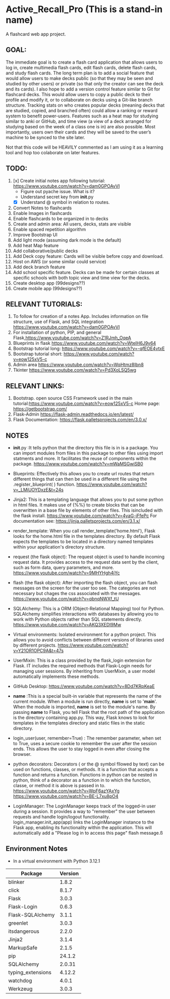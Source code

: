# Active_Recall_Pro (This is a stand-in name)
 A flashcard web app project.
## GOAL:
The immediate goal is to create a flash card application that allows users to log in, create multimedia flash cards, edit flash cards, delete flash cards, and study flash cards. The long term plan is to add a social feature that would allow users to make decks public (so that they may be seen and studied by other users) or private (so that only the creator can see the deck and its cards). I also hope to add a version control feature similar to Git for flashcard decks. This would allow users to copy a public deck to their profile and modify it, or to collaborate on decks using a Git-like branch structure. Tracking stats on who creates popular decks (meaning decks that are studied, copied, and branched often) could allow a ranking or reward system to benefit power-users. Features such as a heat map for studying similar to anki or GitHub, and time view (a view of a deck arranged for studying based on the week of a class one is in) are also possible. Most importantly, users own their cards and they will be saved to the user’s machine to be synced to the site later.

Not that this code will be HEAVILY commented as I am using it as a learning tool and hop too colaborate on later features.

## TODO:
1. [x] Create initial notes app following tutorial: https://www.youtube.com/watch?v=dam0GPOAvVI
    - Figure out pyache issue. What is it?
    - Understand secret key from __init__.py
    - [x] Understand @ symbol in relation to routes.
2. Convert Notes to flashcards
3. Enable Images in flashcards
4. Enable flashcards to be organized in to decks
5. Create and admin area: All users, decks, stats are visible
6. Enable spaced repetition algorithm
7. Improve Bootstrap UI
8. Add light mode (assuming dark mode is the default)
9. Add heat Map feature
10. Add collaborative/public decks
11. Add Deck copy feature: Cards will be visible before copy and download.
12. Host on AWS (or some similar could service)
13. Add deck branch feature
14. Add school specific feature. Decks can be made for certain classes at specific schools with both topic view and time view for the decks.
15. Create desktop app (99designs??)
16. Create mobile app (99designs??)

## RELEVANT TUTORIALS:
1. To follow for creation of a notes App. Includes information on file structure, use of Flask,  and SQL integration https://www.youtube.com/watch?v=dam0GPOAvVI
2. For installation of python, PIP, and general Flask,https://www.youtube.com/watch?v=Z1RJmh_OqeA
3. Blueprints in flask https://www.youtube.com/watch?v=WteIH6J9v64
4. Bootstrap tutorial long: https://www.youtube.com/watch?v=-qfEOE4vtxE
5. Bootstrap tutorial short: https://www.youtube.com/watch?v=eow125xV5-c
6. Admin area https://www.youtube.com/watch?v=WqHtmz8Ibn8
7. Tkinter https://www.youtube.com/watch?v=Pd3XoLSQ5wg

## RELEVANT LINKS:
1. Bootstrap. open source CSS Framework used in the main tutorial:https://www.youtube.com/watch?v=eow125xV5-c Home page: https://getbootstrap.com/
2. Flask-Admin https://flask-admin.readthedocs.io/en/latest/
3. Flask Documentation: https://flask.palletsprojects.com/en/3.0.x/

## NOTES
- __init__.py :It tells python that the directory this file is in is a package. You can import modules from files in this package to other files using import statments and more. It facilitates the reuse of components within the package. https://www.youtube.com/watch?v=mWaMSGwiSB0

- Blueprints: Effectively this allows you to create url routes that return different things that can then be used in a different file using the .register_blueprint( ) function. https://www.youtube.com/watch?v=_LMiUOYDxzE&t=24s

- Jinja2: This is a templating language that allows you to put some python in html files. It makes use of {%%} to create blocks that can be overwritten in a base file by elements of other files. This isincluded with the flask install. https://www.youtube.com/watch?v=4yaG-jFfePc For documentation see: https://jinja.palletsprojects.com/en/3.1.x/

- render_template: When you call render_template('home.html'), Flask looks for the home.html file in the templates directory. By default Flask expects the templates to be located in a directory named templates within your application's directory structure.

- request (the flask object): The request object is used to handle incoming request data. It provides access to the request data sent by the client, such as form data, query parameters, and more. https://www.youtube.com/watch?v=9MHYHgh4jYc

- flash (the flask object): After importing the flash object, you can flash messages on the screen for the user too see. The categories are not necessary but chages the css associated with the messages. https://www.youtube.com/watch?v=qbnqNWXf_tU

- SQLAlchemy: This is a ORM (Object-Relational Mapping) tool for Python. SQLAlchemy simplifies interactions with databases by allowing you to work with Python objects rather than SQL statements directly. https://www.youtube.com/watch?v=AKQ3XEDI9Mw

- Virtual environments: Isolated environment for a python project. This allows you to avoid conflicts between different versions of libraries used by different projects. https://www.youtube.com/watch?v=Y21OR1OPC9A&t=47s

- UserMixin: This is a class provided by the flask_login extension for Flask. IT includes the required methods that Flask-Login needs for managing user sessions. By inheriting from UserMixin, a user model automatically implements these methods.

- GitHub Desktop: https://www.youtube.com/watch?v=8Dd7KRpKeaE

- __name__ :This is a special built-in variable that represents the name of the current module. When a module is run directly, __name__ is set to '__main__'. When the module is imported, __name__ is set to the module's name. By passing __name__ to Flask, you tell Flask that the root path of the application is the directory containing app.py. This way, Flask knows to look for templates in the templates directory and static files in the static directory.

- login_user(user, remember=True) : The remember parameter, when set to True, uses a secure cookie to remember the user after the session ends. This allows the user to stay logged in even after closing the browser.

- python decorators: Decorators ( or the @ symbol fllowed by text) can be used on functions, classes, or methods. It is a function that accepts a function and returns a function. Functions in python can be nested in python, think of a decorator as a function in to which the function, classe, or method it is above is passed in to. https://www.youtube.com/watch?v=WpF6azYAxYg https://www.youtube.com/watch?v=BE-L7xu8pO4

- LoginManager: The LoginManager keeps track of the logged-in user during a session.
It provides a way to "remember" the user between requests and handle login/logout functionality. login_manager.init_app(app) links the LoginManager instance to the Flask app, enabling its functionality within the application. This will automatically add a "Please log in to access this page" flash message.ß

## Environment Notes

- In a virtual environment with Python 3.12.1

| Package           | Version |
|-------------------|---------|
| blinker           | 1.8.2   |
| click             | 8.1.7   |
| Flask             | 3.0.3   |
| Flask-Login       | 0.6.3   |
| Flask-SQLAlchemy  | 3.1.1   |
| greenlet          | 3.0.3   |
| itsdangerous      | 2.2.0   |
| Jinja2            | 3.1.4   |
| MarkupSafe        | 2.1.5   |
| pip               | 24.1.2  |
| SQLAlchemy        | 2.0.31  |
| typing_extensions | 4.12.2  |
| watchdog          | 4.0.1   |
| Werkzeug          | 3.0.3   |
